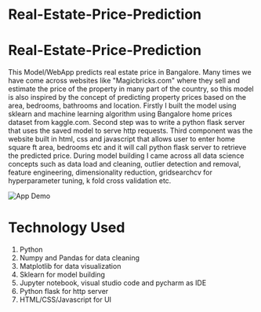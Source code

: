 # Real-Estate-Price-Prediction
# Real-Estate-Price-Prediction
This Model/WebApp predicts real estate price in Bangalore. Many times we have come across websites like "Magicbricks.com" where they sell and estimate the price of the property in many part of the country, so this model is also inspired by the concept of predicting property prices based on the area, bedrooms, bathrooms and location. Firstly I built the model using sklearn and machine learning algorithm using Bangalore home prices dataset from kaggle.com. Second step was to write a python flask server that uses the saved model to serve http requests. Third component was the website built in html, css and javascript that allows user to enter home square ft area, bedrooms etc and it will call python flask server to retrieve the predicted price. During model building I came across all data science concepts such as data load and cleaning, outlier detection and removal, feature engineering, dimensionality reduction, gridsearchcv for hyperparameter tuning, k fold cross validation etc.

![App Demo](https://github.com/Kanaksahu/Real-Estate-Price-Prediction/blob/main/screen%20record/app.gif)


# Technology Used
1. Python
2. Numpy and Pandas for data cleaning
3. Matplotlib for data visualization
4. Sklearn for model building
5. Jupyter notebook, visual studio code and pycharm as IDE
6. Python flask for http server
7. HTML/CSS/Javascript for UI
